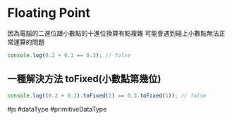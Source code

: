# Floating Point
因為電腦的二進位跟小數點的十進位換算有點複雜
可能會遇到碰上小數點無法正常運算的問題
```js
console.log(0.2 + 0.1 == 0.3); // false 
```

## 一種解決方法 toFixed(小數點第幾位)
```js
console.log((0.2 + 0.1).toFixed(1) == 0.3.toFixed(1)); // false 
```
#js #dataType #primitiveDataType